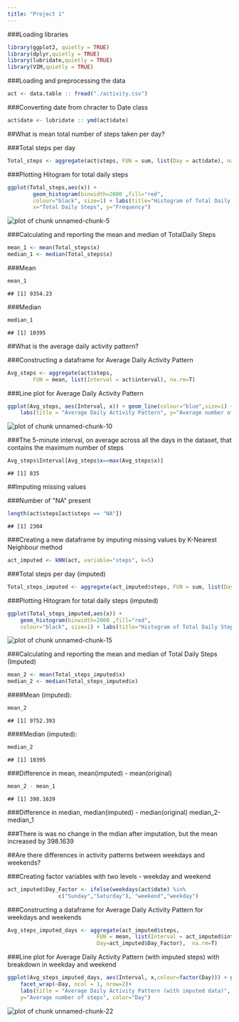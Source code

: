 ```yaml
---
title: "Project 1"
---
```


###Loading libraries

```r
library(ggplot2, quietly = TRUE)
library(dplyr,quietly = TRUE)
library(lubridate,quietly = TRUE)
library(VIM,quietly = TRUE)
```

###Loading and preprocessing the data

```r
act <- data.table :: fread("./activity.csv")
```

###Converting date from chracter to Date class 

```r
act$date <- lubridate :: ymd(act$date)
```

##What is mean total number of steps taken per day?

###Total steps per day

```r
Total_steps <- aggregate(act$steps, FUN = sum, list(Day = act$date), na.rm=T)
```
###Plotting Hitogram for total daily steps

```r
ggplot(Total_steps,aes(x)) + 
        geom_histogram(binwidth=2000 ,fill="red",
        colour="black", size=1) + labs(title="Histogram of Total Daily Steps",
        x="Total Daily Steps", y="Frequency")
```

![plot of chunk unnamed-chunk-5](figure/unnamed-chunk-5-1.png)

###Calculating and reporting the mean and median of TotalDaily Steps

```r
mean_1 <- mean(Total_steps$x)
median_1 <- median(Total_steps$x)
```
###Mean

```r
mean_1
```

```
## [1] 9354.23
```
###Median

```r
median_1
```

```
## [1] 10395
```
##What is the average daily activity pattern?

###Constructing a dataframe for Average Daily Activity Pattern

```r
Avg_steps <- aggregate(act$steps,
        FUN = mean, list(Interval = act$interval), na.rm=T)
```

###Line plot for Average Daily Activity Pattern

```r
ggplot(Avg_steps, aes(Interval, x)) + geom_line(colour="blue",size=1) +
    labs(title = "Average Daily Activity Pattern", y="Average number of steps")
```

![plot of chunk unnamed-chunk-10](figure/unnamed-chunk-10-1.png)

###The 5-minute interval, on average across all the days in the dataset, that contains the maximum number of steps

```r
Avg_steps$Interval[Avg_steps$x==max(Avg_steps$x)]
```

```
## [1] 835
```

##Imputing missing values

###Number of "NA" present

```r
length(act$steps[act$steps == "NA"])
```

```
## [1] 2304
```
###Creating a new dataframe by imputing missing values by K-Nearest Neighbour method

```r
act_imputed <- kNN(act, variable="steps", k=5)
```

###Total steps per day (imputed)

```r
Total_steps_imputed <- aggregate(act_imputed$steps, FUN = sum, list(Day = act_imputed$date), na.rm=T)
```

###Plotting Hitogram for total daily steps (imputed)

```r
ggplot(Total_steps_imputed,aes(x)) + 
    geom_histogram(binwidth=2000 ,fill="red",
    colour="black", size=1) + labs(title="Histogram of Total Daily Steps (with imputed              data)",x="Total Daily Steps", y="Frequency")
```

![plot of chunk unnamed-chunk-15](figure/unnamed-chunk-15-1.png)

###Calculating and reporting the mean and median of Total Daily Steps (Imputed)

```r
mean_2 <- mean(Total_steps_imputed$x)
median_2 <- median(Total_steps_imputed$x)
```
####Mean (imputed):

```r
mean_2
```

```
## [1] 9752.393
```
####Median (imputed):

```r
median_2
```

```
## [1] 10395
```
###Difference in mean, mean(imputed) - mean(original)


```r
mean_2 - mean_1
```

```
## [1] 398.1639
```
###Difference in median, median(imputed) - median(original)
median_2-median_1


###There is was no change in the mdian after imputation, but the mean increased by 398.1639

##Are there differences in activity patterns between weekdays and weekends?

###Creating factor variables with two levels - weekday and weekend

```r
act_imputed$Day_Factor <- ifelse(weekdays(act$date) %in% 
                c("Sunday","Saturday"), "weekend","weekday")
```
###Constructing a dataframe for Average Daily Activity Pattern for weekdays and weekends

```r
Avg_steps_imputed_days <- aggregate(act_imputed$steps,
                            FUN = mean, list(Interval = act_imputed$interval,
                            Day=act_imputed$Day_Factor),  na.rm=T)
```
###Line plot for Average Daily Activity Pattern (with imputed steps) with breakdown in weekday and weekend 

```r
ggplot(Avg_steps_imputed_days, aes(Interval, x,colour=factor(Day))) + geom_line(size=1) +
    facet_wrap(~Day, ncol = 1, nrow=2)+
    labs(title = "Average Daily Activity Pattern (with imputed data)", 
    y="Average number of steps", color="Day")
```

![plot of chunk unnamed-chunk-22](figure/unnamed-chunk-22-1.png)
    
